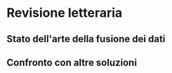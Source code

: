 # Revisione letteraria

## Stato dell'arte della fusione dei dati

## Confronto con altre soluzioni

